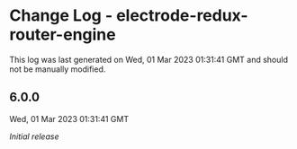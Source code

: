 # Change Log - electrode-redux-router-engine

This log was last generated on Wed, 01 Mar 2023 01:31:41 GMT and should not be manually modified.

## 6.0.0
Wed, 01 Mar 2023 01:31:41 GMT

_Initial release_

